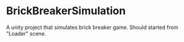 # BrickBreakerSimulation
A unity project that simulates brick breaker game.
Should started from "Loader" scene.
